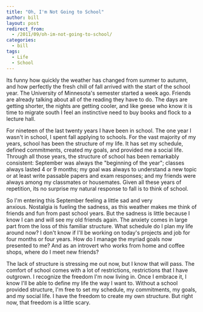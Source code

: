 ```yaml
---
title: "Oh, I'm Not Going to School"
author: bill
layout: post
redirect_from:
  - /2011/09/oh-im-not-going-to-school/
categories:
  - bill
tags:
  - Life
  - School
---
```


Its funny how quickly the weather has changed from summer to autumn, and how
perfectly the fresh chill of fall arrived with the start of the school year.
The University of Minnesota's semester started a week ago. Friends are already
talking about all of the reading they have to do. The days are getting shorter,
the nights are getting cooler, and like geese who know it is time to migrate
south I feel an instinctive need to buy books and flock to a lecture hall.

For nineteen of the last twenty years I have been in school. The one year I
wasn't in school, I spent fall applying to schools. For the vast majority of my
years, school has been the structure of my life. It has set my schedule,
defined commitments, created my goals, and provided me a social life. Through
all those years, the structure of school has been remarkably consistent:
September was always the "beginning of the year"; classes always lasted 4 or 9
months; my goal was always to understand a new topic or at least write passable
papers and exam responses; and my friends were always among my classmates or
housemates. Given all these years of repetition, its no surprise my natural
response to fall is to think of school.

So I'm entering this September feeling a little sad and very anxious. Nostalgia
is fueling the sadness, as this weather makes me think of friends and fun from
past school years. But the sadness is little because I know I can and will see
my old friends again. The anxiety comes in large part from the loss of this
familiar structure. What schedule do I plan my life around now? I don't know if
I'll be working on today's projects and job for four months or four years. How
do I manage the myriad goals now presented to me? And as an introvert who works
from home and coffee shops, where do I meet new friends?

The lack of structure is stressing me out now, but I know that will pass. The
comfort of school comes with a lot of restrictions, restrictions that I have
outgrown. I recognize the freedom I'm now living in. Once I embrace it, I know
I'll be able to define my life the way I want to. Without a school provided
structure, I'm free to set my schedule, my commitments, my goals, and my social
life. I have the freedom to create my own structure. But right now, that
freedom is a little scary.
